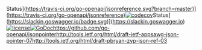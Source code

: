 Status](https://travis-ci.org/go-openapi/jsonreference.svg?branch=master)](https://travis-ci.org/go-openapi/jsonreference)[![codecov](https://codecov.io/gh/go-openapi/jsonreference/branch/master/graph/badge.svg)](https://codecov.io/gh/go-openapi/jsonreference)Status](https://slackin.goswagger.io/badge.svg)](https://slackin.goswagger.io)[![license](http://img.shields.io/badge/license-Apache%20v2-orange.svg)](https://raw.githubusercontent.com/go-openapi/jsonreference/master/LICENSE)[![GoDoc](https://godoc.org/github.com/go-openapi/jsonreference?status.svg)](http://godoc.org/github.com/go-openapi/jsonreference)https://github.com/go-openapi/jsonpointerhttp://tools.ietf.org/html/draft-ietf-appsawg-json-pointer-07http://tools.ietf.org/html/draft-pbryan-zyp-json-ref-03